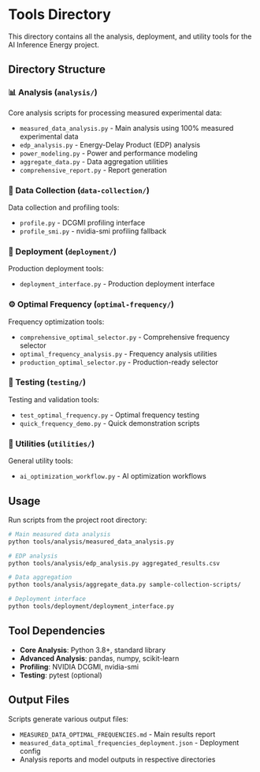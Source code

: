 # Tools Directory

This directory contains all the analysis, deployment, and utility tools for the AI Inference Energy project.

## Directory Structure

### 📊 Analysis (`analysis/`)
Core analysis scripts for processing measured experimental data:
- `measured_data_analysis.py` - Main analysis using 100% measured experimental data
- `edp_analysis.py` - Energy-Delay Product (EDP) analysis
- `power_modeling.py` - Power and performance modeling
- `aggregate_data.py` - Data aggregation utilities
- `comprehensive_report.py` - Report generation

### 📡 Data Collection (`data-collection/`)
Data collection and profiling tools:
- `profile.py` - DCGMI profiling interface
- `profile_smi.py` - nvidia-smi profiling fallback

### 🚀 Deployment (`deployment/`)
Production deployment tools:
- `deployment_interface.py` - Production deployment interface

### ⚙️ Optimal Frequency (`optimal-frequency/`)
Frequency optimization tools:
- `comprehensive_optimal_selector.py` - Comprehensive frequency selector
- `optimal_frequency_analysis.py` - Frequency analysis utilities
- `production_optimal_selector.py` - Production-ready selector

### 🧪 Testing (`testing/`)
Testing and validation tools:
- `test_optimal_frequency.py` - Optimal frequency testing
- `quick_frequency_demo.py` - Quick demonstration scripts

### 🔧 Utilities (`utilities/`)
General utility tools:
- `ai_optimization_workflow.py` - AI optimization workflows

## Usage

Run scripts from the project root directory:

```bash
# Main measured data analysis
python tools/analysis/measured_data_analysis.py

# EDP analysis
python tools/analysis/edp_analysis.py aggregated_results.csv

# Data aggregation
python tools/analysis/aggregate_data.py sample-collection-scripts/

# Deployment interface
python tools/deployment/deployment_interface.py
```

## Tool Dependencies

- **Core Analysis**: Python 3.8+, standard library
- **Advanced Analysis**: pandas, numpy, scikit-learn
- **Profiling**: NVIDIA DCGMI, nvidia-smi
- **Testing**: pytest (optional)

## Output Files

Scripts generate various output files:
- `MEASURED_DATA_OPTIMAL_FREQUENCIES.md` - Main results report
- `measured_data_optimal_frequencies_deployment.json` - Deployment config
- Analysis reports and model outputs in respective directories
